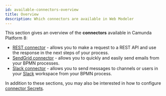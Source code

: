 ```yaml
---
id: available-connectors-overview
title: Overview
description: Which connectors are available in Web Modeler
---
```


This section gives an overview of the **connectors** available in Camunda Platform 8:

- [REST connector](rest.md) - allows you to make a request to a REST API and use the response in the next steps of your process.
- [SendGrid connector](sendgrid.md) - allows you to quickly and easily send emails from your BPMN processes.
- [Slack connector](slack.md) - allows you to send messages to channels or users in your [Slack](https://slack.com) workspace from your BPMN process.

In addition to these sections, you may also be interested in how to configure [connector Secrets](../../../../console/manage-clusters/manage-secrets.md).
